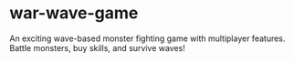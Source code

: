 # war-wave-game
An exciting wave-based monster fighting game with multiplayer features. Battle monsters, buy skills, and survive waves!
